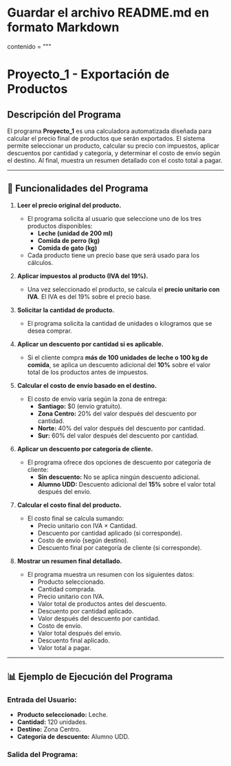 # Guardar el archivo README.md en formato Markdown

contenido = """
# Proyecto_1 - Exportación de Productos

## Descripción del Programa
El programa **Proyecto_1** es una calculadora automatizada diseñada para calcular el precio final de productos que serán exportados. El sistema permite seleccionar un producto, calcular su precio con impuestos, aplicar descuentos por cantidad y categoría, y determinar el costo de envío según el destino. Al final, muestra un resumen detallado con el costo total a pagar.

---

## 🔧 **Funcionalidades del Programa**

1. **Leer el precio original del producto.**
   - El programa solicita al usuario que seleccione uno de los tres productos disponibles:
     - **Leche (unidad de 200 ml)**
     - **Comida de perro (kg)**
     - **Comida de gato (kg)**
   - Cada producto tiene un precio base que será usado para los cálculos.

2. **Aplicar impuestos al producto (IVA del 19%).**
   - Una vez seleccionado el producto, se calcula el **precio unitario con IVA**. El IVA es del 19% sobre el precio base.

3. **Solicitar la cantidad de producto.**
   - El programa solicita la cantidad de unidades o kilogramos que se desea comprar.

4. **Aplicar un descuento por cantidad si es aplicable.**
   - Si el cliente compra **más de 100 unidades de leche o 100 kg de comida**, se aplica un descuento adicional del **10%** sobre el valor total de los productos antes de impuestos.

5. **Calcular el costo de envío basado en el destino.**
   - El costo de envío varía según la zona de entrega:
     - **Santiago:** $0 (envío gratuito).
     - **Zona Centro:** 20% del valor después del descuento por cantidad.
     - **Norte:** 40% del valor después del descuento por cantidad.
     - **Sur:** 60% del valor después del descuento por cantidad.

6. **Aplicar un descuento por categoría de cliente.**
   - El programa ofrece dos opciones de descuento por categoría de cliente:
     - **Sin descuento:** No se aplica ningún descuento adicional.
     - **Alumno UDD:** Descuento adicional del **15%** sobre el valor total después del envío.

7. **Calcular el costo final del producto.**
   - El costo final se calcula sumando:
     - Precio unitario con IVA × Cantidad.
     - Descuento por cantidad aplicado (si corresponde).
     - Costo de envío (según destino).
     - Descuento final por categoría de cliente (si corresponde).

8. **Mostrar un resumen final detallado.**
   - El programa muestra un resumen con los siguientes datos:
     - Producto seleccionado.
     - Cantidad comprada.
     - Precio unitario con IVA.
     - Valor total de productos antes del descuento.
     - Descuento por cantidad aplicado.
     - Valor después del descuento por cantidad.
     - Costo de envío.
     - Valor total después del envío.
     - Descuento final aplicado.
     - Valor total a pagar.

---

## 📊 **Ejemplo de Ejecución del Programa**

### Entrada del Usuario:
- **Producto seleccionado:** Leche.
- **Cantidad:** 120 unidades.
- **Destino:** Zona Centro.
- **Categoría de descuento:** Alumno UDD.

### Salida del Programa:
